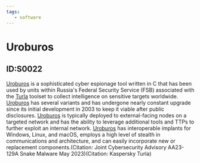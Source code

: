```yaml
---
tags:
   - software
---
```

# Uroburos
## ID:S0022
[Uroburos](software/S0022) is a sophisticated cyber espionage tool written in C that has been used by units within Russia's Federal Security Service (FSB) associated with the [Turla](groups/G0010) toolset to collect intelligence on sensitive targets worldwide. [Uroburos](software/S0022) has several variants and has undergone nearly constant upgrade since its initial development in 2003 to keep it viable after public disclosures. [Uroburos](software/S0022) is typically deployed to external-facing nodes on a targeted network and has the ability to leverage additional tools and TTPs to further exploit an internal network. [Uroburos](software/S0022) has interoperable implants for Windows, Linux, and macOS, employs a high level of stealth in communications and architecture, and can easily incorporate new or replacement components.(Citation: Joint Cybersecurity Advisory AA23-129A Snake Malware May 2023)(Citation: Kaspersky Turla)
